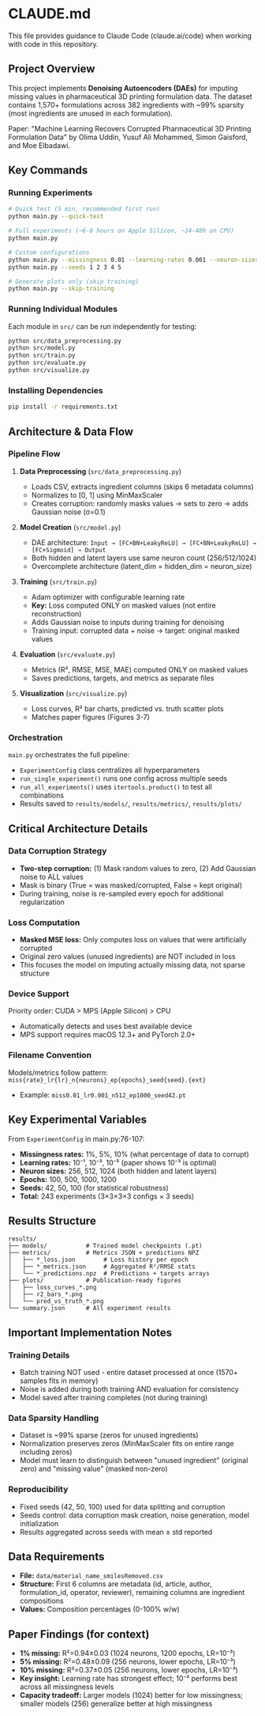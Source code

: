 # CLAUDE.md

This file provides guidance to Claude Code (claude.ai/code) when working with code in this repository.

## Project Overview

This project implements **Denoising Autoencoders (DAEs)** for imputing missing values in pharmaceutical 3D printing formulation data. The dataset contains 1,570+ formulations across 382 ingredients with ~99% sparsity (most ingredients are unused in each formulation).

Paper: "Machine Learning Recovers Corrupted Pharmaceutical 3D Printing Formulation Data" by Olima Uddin, Yusuf Ali Mohammed, Simon Gaisford, and Moe Elbadawi.

## Key Commands

### Running Experiments

```bash
# Quick test (5 min, recommended first run)
python main.py --quick-test

# Full experiments (~6-8 hours on Apple Silicon, ~24-48h on CPU)
python main.py

# Custom configurations
python main.py --missingness 0.01 --learning-rates 0.001 --neuron-sizes 512 --epochs 1000
python main.py --seeds 1 2 3 4 5

# Generate plots only (skip training)
python main.py --skip-training
```

### Running Individual Modules

Each module in `src/` can be run independently for testing:
```bash
python src/data_preprocessing.py
python src/model.py
python src/train.py
python src/evaluate.py
python src/visualize.py
```

### Installing Dependencies

```bash
pip install -r requirements.txt
```

## Architecture & Data Flow

### Pipeline Flow

1. **Data Preprocessing** (`src/data_preprocessing.py`)
   - Loads CSV, extracts ingredient columns (skips 6 metadata columns)
   - Normalizes to [0, 1] using MinMaxScaler
   - Creates corruption: randomly masks values → sets to zero → adds Gaussian noise (σ=0.1)

2. **Model Creation** (`src/model.py`)
   - DAE architecture: `Input → [FC+BN+LeakyReLU] → [FC+BN+LeakyReLU] → [FC+Sigmoid] → Output`
   - Both hidden and latent layers use same neuron count (256/512/1024)
   - Overcomplete architecture (latent_dim = hidden_dim = neuron_size)

3. **Training** (`src/train.py`)
   - Adam optimizer with configurable learning rate
   - **Key:** Loss computed ONLY on masked values (not entire reconstruction)
   - Adds Gaussian noise to inputs during training for denoising
   - Training input: corrupted data + noise → target: original masked values

4. **Evaluation** (`src/evaluate.py`)
   - Metrics (R², RMSE, MSE, MAE) computed ONLY on masked values
   - Saves predictions, targets, and metrics as separate files

5. **Visualization** (`src/visualize.py`)
   - Loss curves, R² bar charts, predicted vs. truth scatter plots
   - Matches paper figures (Figures 3-7)

### Orchestration

`main.py` orchestrates the full pipeline:
- `ExperimentConfig` class centralizes all hyperparameters
- `run_single_experiment()` runs one config across multiple seeds
- `run_all_experiments()` uses `itertools.product()` to test all combinations
- Results saved to `results/models/`, `results/metrics/`, `results/plots/`

## Critical Architecture Details

### Data Corruption Strategy
- **Two-step corruption:** (1) Mask random values to zero, (2) Add Gaussian noise to ALL values
- Mask is binary (True = was masked/corrupted, False = kept original)
- During training, noise is re-sampled every epoch for additional regularization

### Loss Computation
- **Masked MSE loss:** Only computes loss on values that were artificially corrupted
- Original zero values (unused ingredients) are NOT included in loss
- This focuses the model on imputing actually missing data, not sparse structure

### Device Support
Priority order: CUDA > MPS (Apple Silicon) > CPU
- Automatically detects and uses best available device
- MPS support requires macOS 12.3+ and PyTorch 2.0+

### Filename Convention
Models/metrics follow pattern: `miss{rate}_lr{lr}_n{neurons}_ep{epochs}_seed{seed}.{ext}`
- Example: `miss0.01_lr0.001_n512_ep1000_seed42.pt`

## Key Experimental Variables

From `ExperimentConfig` in main.py:76-107:
- **Missingness rates:** 1%, 5%, 10% (what percentage of data to corrupt)
- **Learning rates:** 10⁻¹, 10⁻³, 10⁻⁵ (paper shows 10⁻³ is optimal)
- **Neuron sizes:** 256, 512, 1024 (both hidden and latent layers)
- **Epochs:** 100, 500, 1000, 1200
- **Seeds:** 42, 50, 100 (for statistical robustness)
- **Total:** 243 experiments (3×3×3×3 configs × 3 seeds)

## Results Structure

```
results/
├── models/           # Trained model checkpoints (.pt)
├── metrics/          # Metrics JSON + predictions NPZ
│   ├── *_loss.json        # Loss history per epoch
│   ├── *_metrics.json     # Aggregated R²/RMSE stats
│   └── *_predictions.npz  # Predictions + targets arrays
├── plots/            # Publication-ready figures
│   ├── loss_curves_*.png
│   ├── r2_bars_*.png
│   └── pred_vs_truth_*.png
└── summary.json      # All experiment results
```

## Important Implementation Notes

### Training Details
- Batch training NOT used - entire dataset processed at once (1570+ samples fits in memory)
- Noise is added during both training AND evaluation for consistency
- Model saved after training completes (not during training)

### Data Sparsity Handling
- Dataset is ~99% sparse (zeros for unused ingredients)
- Normalization preserves zeros (MinMaxScaler fits on entire range including zeros)
- Model must learn to distinguish between "unused ingredient" (original zero) and "missing value" (masked non-zero)

### Reproducibility
- Fixed seeds (42, 50, 100) used for data splitting and corruption
- Seeds control: data corruption mask creation, noise generation, model initialization
- Results aggregated across seeds with mean ± std reported

## Data Requirements

- **File:** `data/material_name_smilesRemoved.csv`
- **Structure:** First 6 columns are metadata (id, article, author, formulation_id, operator, reviewer), remaining columns are ingredient compositions
- **Values:** Composition percentages (0-100% w/w)

## Paper Findings (for context)

- **1% missing:** R²=0.94±0.03 (1024 neurons, 1200 epochs, LR=10⁻³)
- **5% missing:** R²=0.48±0.09 (256 neurons, lower epochs, LR=10⁻³)
- **10% missing:** R²=0.37±0.05 (256 neurons, lower epochs, LR=10⁻³)
- **Key insight:** Learning rate has strongest effect; 10⁻³ performs best across all missingness levels
- **Capacity tradeoff:** Larger models (1024) better for low missingness; smaller models (256) generalize better at high missingness
